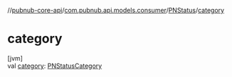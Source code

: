 //[pubnub-core-api](../../../index.md)/[com.pubnub.api.models.consumer](../index.md)/[PNStatus](index.md)/[category](category.md)

# category

[jvm]\
val [category](category.md): [PNStatusCategory](../../com.pubnub.api.enums/-p-n-status-category/index.md)
